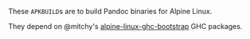 These `APKBUILD`s are to build Pandoc binaries for Alpine Linux.

They depend on @mitchy's [alpine-linux-ghc-bootstrap](https://github.com/mitchty/alpine-linux-ghc-bootstrap) GHC packages.
